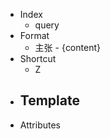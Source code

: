 - Index
    - query
- Format
    - 主张 - {content}
- Shortcut
    - Z
- Template
    -  
- Attributes
